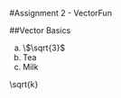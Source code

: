 #Assignment 2 - VectorFun

##Vector Basics

<ol type="a">
  <li>\$\sqrt{3}$</li>
  <li>Tea</li>
  <li>Milk</li>
</ol>
\sqrt{k}